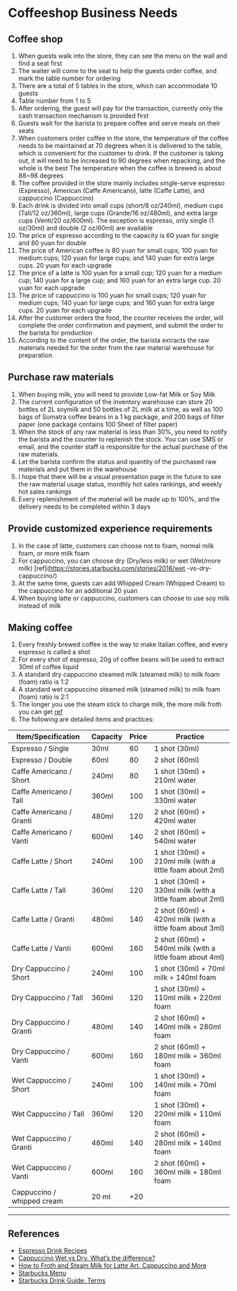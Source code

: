 # Coffeeshop Business Needs

## Coffee shop

1. When guests walk into the store, they can see the menu on the wall and find a seat first
2. The waiter will come to the seat to help the guests order coffee, and mark the table number for ordering
3. There are a total of 5 tables in the store, which can accommodate 10 guests
4. Table number from 1 to 5
5. After ordering, the guest will pay for the transaction, currently only the cash transaction mechanism is provided first
6. Guests wait for the barista to prepare coffee and serve meals on their seats
7. When customers order coffee in the store, the temperature of the coffee needs to be maintained at 70 degrees when it is delivered to the table, which is convenient for the customer to drink. If the customer is taking out, it will need to be increased to 90 degrees when repacking, and the whole is the best The temperature when the coffee is brewed is about 88~98 degrees
8. The coffee provided in the store mainly includes single-serve espresso (Expresso), American (Caffe Americano), latte (Caffe Latte), and cappuccino (Cappuccino)
9. Each drink is divided into small cups (short/8 oz/240ml), medium cups (Tall/12 oz/360ml), large cups (Grande/16 oz/480ml), and extra large cups (Venti/20 oz/600ml). The exception is espresso, only single (1 oz/30ml) and double (2 oz/60ml) are available
10. The price of espresso according to the capacity is 60 yuan for single and 80 yuan for double
11. The price of American coffee is 80 yuan for small cups; 100 yuan for medium cups; 120 yuan for large cups; and 140 yuan for extra large cups. 20 yuan for each upgrade
12. The price of a latte is 100 yuan for a small cup; 120 yuan for a medium cup; 140 yuan for a large cup; and 160 yuan for an extra large cup. 20 yuan for each upgrade
13. The price of cappuccino is 100 yuan for small cups; 120 yuan for medium cups; 140 yuan for large cups; and 160 yuan for extra large cups. 20 yuan for each upgrade
14. After the customer orders the food, the counter receives the order, will complete the order confirmation and payment, and submit the order to the barista for production
15. According to the content of the order, the barista extracts the raw materials needed for the order from the raw material warehouse for preparation
## Purchase raw materials

1. When buying milk, you will need to provide Low-fat Milk or Soy Milk
2. The current configuration of the inventory warehouse can store 20 bottles of 2L soymilk and 50 bottles of 2L milk at a time, as well as 100 bags of Sumatra coffee beans in a 1 kg package, and 200 bags of filter paper (one package contains 100 Sheet of filter paper)
3. When the stock of any raw material is less than 30%, you need to notify the barista and the counter to replenish the stock. You can use SMS or email, and the counter staff is responsible for the actual purchase of the raw materials.
4. Let the barista confirm the status and quantity of the purchased raw materials and put them in the warehouse
5. I hope that there will be a visual presentation page in the future to see the raw material usage status, monthly hot sales rankings, and weekly hot sales rankings
6. Every replenishment of the material will be made up to 100%, and the delivery needs to be completed within 3 days

## Provide customized experience requirements

1. In the case of latte, customers can choose not to foam, normal milk foam, or more milk foam
2. For cappuccino, you can choose dry (Dry/less milk) or wet (Wet/more milk) [ref](https://stories.starbucks.com/stories/2016/wet -vs-dry-cappuccino/)
3. At the same time, guests can add Whipped Cream (Whipped Cream) to the cappuccino for an additional 20 yuan
4. When buying latte or cappuccino, customers can choose to use soy milk instead of milk

## Making coffee

1. Every freshly brewed coffee is the way to make Italian coffee, and every espresso is called a shot
2. For every shot of espresso, 20g of coffee beans will be used to extract 30ml of coffee liquid
3. A standard dry cappuccino steamed milk (steamed milk) to milk foam (foam) ratio is 1:2
4. A standard wet cappuccino steamed milk (steamed milk) to milk foam (foam) ratio is 2:1
5. The longer you use the steam stick to charge milk, the more milk froth you can get [ref](https://www.youtube.com/watch?v=Q45zCLnLyuE)
6. The following are detailed items and practices:

| Item/Specification         | Capacity  | Price | Practice                                             |
| -------------------------- | ----- | ---- | --------------------------------------------------------- |
| Espresso / Single          | 30ml  | 60   | 1 shot (30ml)                                             |
| Espresso / Double          | 60ml  | 80   | 2 shot (60ml)                                             |
| Caffe Americano / Short    | 240ml | 80   | 1 shot (30ml) + 210ml water                               |
| Caffe Americano / Tall     | 360ml | 100  | 1 shot (30ml) + 330ml water                               |
| Caffe Americano / Granti   | 480ml | 120  | 2 shot (60ml) + 420ml water                               |
| Caffe Americano / Vanti    | 600ml | 140  | 2 shot (60ml) + 540ml water                               |
| Caffe Latte / Short        | 240ml | 100  | 1 shot (30ml) + 210ml milk (with a little foam about 2ml) |
| Caffe Latte / Tall         | 360ml | 120  | 1 shot (30ml) + 330ml milk (with a little foam about 2ml) |
| Caffe Latte / Granti       | 480ml | 140  | 2 shot (60ml) + 420ml milk (with a little foam about 3ml) |
| Caffe Latte / Vanti        | 600ml | 160  | 2 shot (60ml) + 540ml milk (with a little foam about 4ml) |
| Dry Cappuccino / Short     | 240ml | 100  | 1 shot (30ml) + 70ml milk + 140ml foam                    |
| Dry Cappuccino / Tall      | 360ml | 120  | 1 shot (30ml) + 110ml milk + 220ml foam                   |
| Dry Cappuccino / Granti    | 480ml | 140  | 2 shot (60ml) + 140ml milk + 280ml foam                   |
| Dry Cappuccino / Vanti     | 600ml | 160  | 2 shot (60ml) + 180ml milk + 360ml foam                   |
| Wet Cappuccino / Short     | 240ml | 100  | 1 shot (30ml) + 140ml milk + 70ml foam                    |
| Wet Cappuccino / Tall      | 360ml | 120  | 1 shot (30ml) + 220ml milk + 110ml foam                   |
| Wet Cappuccino / Granti    | 480ml | 140  | 2 shot (60ml) + 280ml milk + 140ml foam                   |
| Wet Cappuccino / Vanti     | 600ml | 160  | 2 shot (60ml) + 360ml milk + 180ml foam                   |
| Cappuccino / whipped cream | 20 ml | +20  |                                                           |

---

## References

- [Espresso Drink Recipes](https://espressocoffeeguide.com/all-about-espresso/espresso-drink-recipes/)
- [Cappuccino Wet vs Dry. What’s the difference?](https://stories.starbucks.com/stories/2016/wet-vs-dry-cappuccino/)
- [How to Froth and Steam Milk for Latte Art, Cappuccino and More](https://www.youtube.com/watch?v=0vD--H7poxU)
- [Starbucks Menu](https://www.starbucks.com.tw/products/drinks/view.jspx?cat=beverages)
- [Starbucks Drink Guide: Terms](https://delishably.com/dining-out/Starbucks-Drink-Guide-Terms)

